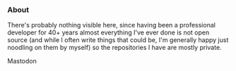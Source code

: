 ### About

<!--
**nbree/nbree** is a ✨ _special_ ✨ repository because its `README.md` (this file) appears on your GitHub profile.

Here are some ideas to get you started:

- 🔭 I’m currently working on ...
- 🌱 I’m currently learning ...
- 👯 I’m looking to collaborate on ...
- 🤔 I’m looking for help with ...
- 💬 Ask me about ...
- 📫 How to reach me: ...
- 😄 Pronouns: ...
- ⚡ Fun fact: ...
-->

There's probably nothing visible here, since having been a professional developer for 40+ years
almost everything I've ever done is not open source (and while I often write things that could
be, I'm generally happy just noodling on them by myself) so the repositories I have are mostly
private.

<link rel="me" href="https://mastodon.nz/@nigel_bree">Mastodon</a>
